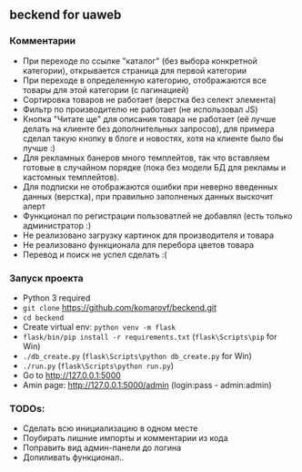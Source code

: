 ## beckend for uaweb
### Комментарии
* При переходе по ссылке "каталог" (без выбора конкретной категории), открывается страница для первой категории
* При переходе в определенную категорию, отображаются все товары для этой категории (с пагинацией)
* Сортировка товаров не работает (верстка без селект элемента)
* Фильтр по производителю не работает (не использовал JS)
* Кнопка "Читате ще" для описания товара не работает (её лучше делать на клиенте без дополнительных запросов), для примера сделал такую кнопку в блоге и новостях, хотя на клиенте было бы лучше :)
* Для рекламных банеров много темплейтов, так что вставляем готовые в случайном порядке (пока без модели БД для рекламы и кастомных темплейтов).
* Для подписки не отображаются ошибки при неверно введенных данных (верстка), при правильно заполненых данных выскочит алерт
* Функционал по регистрации пользоватлей не добавлял (есть только администратор :)
* Не реализовано загрузку картинок для производителя и товара
* Не реализовано функционала для перебора цветов товара
* Перевод и поиск не успел сделать :(

### Запуск проекта
* Python 3 required
* `git clone` https://github.com/komarovf/beckend.git
* `cd beckend`
* Create virtual env: `python venv -m flask`
* `flask/bin/pip install -r requirements.txt`  (`flask\Scripts\pip` for Win)
* `./db_create.py` (`flask\Scripts\python db_create.py` for Win)
* `./run.py` (`flask\Scripts\python run.py`)
* Go to http://127.0.0.1:5000
* Amin page: http://127.0.0.1:5000/admin (login:pass - admin:admin)

### TODOs:
* Сделать всю инициализацию в одном месте
* Поубирать лишние импорты и комментарии из кода
* Поправить вид админ-панели до логина
* Допиливать функционал..
